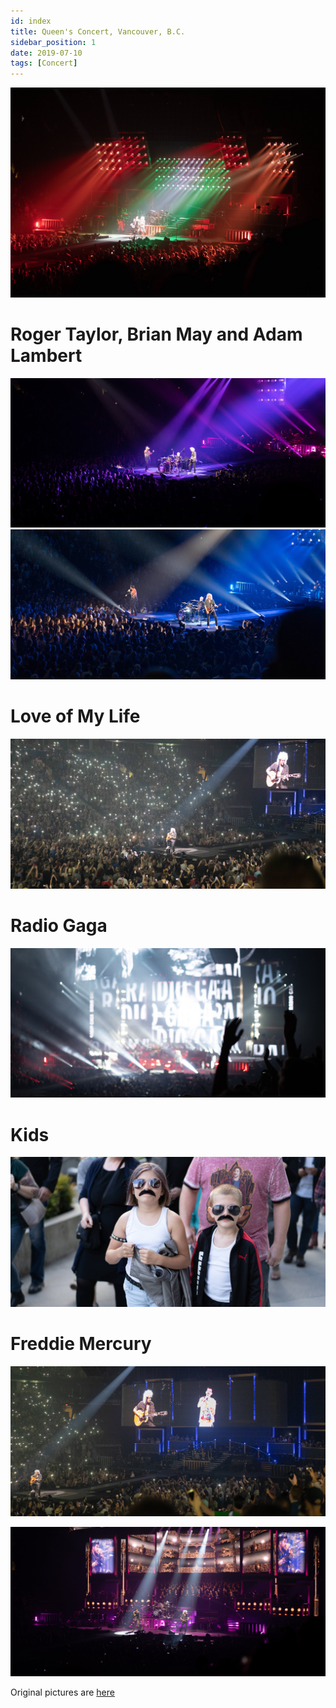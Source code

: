 ```yaml
---
id: index
title: Queen's Concert, Vancouver, B.C.
sidebar_position: 1
date: 2019-07-10
tags: [Concert]
---
```


![](Lights.jpg)

<!--truncate-->

# Roger Taylor, Brian May and Adam Lambert

![](RBA.jpg)
![](RBA2.jpg)

# Love of My Life

![](LoveOfMyLife.jpg)

# Radio Gaga

![](RadioGaga.jpg)

# Kids

![](Kids.jpg)

# Freddie Mercury

![](FreddieMercury.jpg)

![](Queen.jpg)

Original pictures are [here](https://imgur.com/gallery/at2yEaS)
